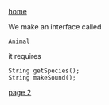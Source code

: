 [home](./page01.md)

We make an interface called 

```
Animal
```

it requires

```
String getSpecies();
String makeSound();
```


[page 2](./page02.md)
